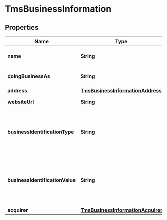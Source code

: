 
# TmsBusinessInformation

## Properties
Name | Type | Description | Notes
------------ | ------------- | ------------- | -------------
**name** | **String** | Name of the network token merchant. |  [optional]
**doingBusinessAs** | **String** | Name the network token merchant does business as |  [optional]
**address** | [**TmsBusinessInformationAddress**](TmsBusinessInformationAddress.md) |  |  [optional]
**websiteUrl** | **String** | Website of network token merchant. |  [optional]
**businessIdentificationType** | **String** | The Identifier associated with the business type; required unless both acquirerId and acquirerMerchantId are provided.  |  [optional]
**businessIdentificationValue** | **String** | The value associated with the business identifier type; required unless both acquirerId and acquirerMerchantId are provided.  |  [optional]
**acquirer** | [**TmsBusinessInformationAcquirer**](TmsBusinessInformationAcquirer.md) |  |  [optional]



